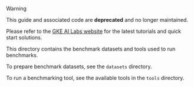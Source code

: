 >[!WARNING]
>This guide and associated code are **deprecated** and no longer maintained.
>
>Please refer to the [GKE AI Labs website](https://gke-ai-labs.dev) for the latest tutorials and quick start solutions.

This directory contains the benchmark datasets and tools
used to run benchmarks.

To prepare benchmark datasets, see the `datasets` directory.

To run a benchmarking tool, see the available tools in the `tools` directory.